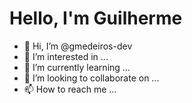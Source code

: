 <h1>Hello, I'm Guilherme</h1>

- 👋 Hi, I’m @gmedeiros-dev
- 👀 I’m interested in ...
- 🌱 I’m currently learning ...
- 💞️ I’m looking to collaborate on ...
- 📫 How to reach me ...

